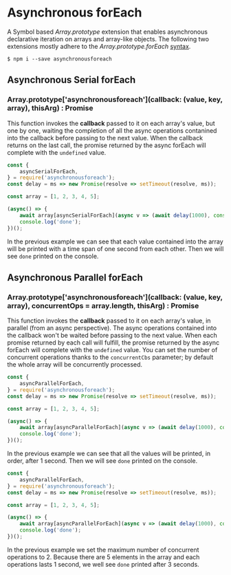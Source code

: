 # Asynchronous forEach

A Symbol based _Array.prototype_ extension that enables asynchronous declarative iteration on arrays and array-like objects.
The following two extensions mostly adhere to the _Array.prototype.forEach_ [syntax](https://developer.mozilla.org/en-US/docs/Web/JavaScript/Reference/Global_Objects/Array/forEach).

`$ npm i --save asynchronousforeach`

## Asynchronous Serial forEach
### Array.prototype['asynchronousforeach'](callback: (value, key, array), thisArg) : Promise<void>

This function invokes the __callback__ passed to it on each array's value, but one by one, waiting the completion of all the async operations contanined into the callback before passing to the next value.
When the callback returns on the last call, the promise returned by the async forEach will complete with the `undefined` value.

```js
const {
    asyncSerialForEach,
} = require('asynchronousforeach');
const delay = ms => new Promise(resolve => setTimeout(resolve, ms));

const array = [1, 2, 3, 4, 5];

(async() => {
    await array[asyncSerialForEach](async v => (await delay(1000), console.log(v)));
    console.log('done');
})();
```

In the previous example we can see that each value contained into the array will be printed with a time span of one second from each other.
Then we will see `done` printed on the console.

## Asynchronous Parallel forEach
### Array.prototype['asynchronousforeach'](callback: (value, key, array), concurrentOps = array.length, thisArg) : Promise<void>

This function invokes the __callback__ passed to it on each array's value, in parallel (from an async perspective). The async operations contained into the callback won't be waited before passing to the next value. When each promise returned by each call will fulfill, the promise returned by the async forEach will complete with the `undefined` value.
You can set the number of concurrent operations thanks to the `concurrentCbs` parameter; by default the whole array will be concurrently processed. 

```js
const {
    asyncParallelForEach,
} = require('asynchronousforeach');
const delay = ms => new Promise(resolve => setTimeout(resolve, ms));

const array = [1, 2, 3, 4, 5];

(async() => {
    await array[asyncParallelForEach](async v => (await delay(1000), console.log(v)));
    console.log('done');
})();
```

In the previous example we can see that all the values will be printed, in order, after 1 second.
Then we will see `done` printed on the console.


```js
const {
    asyncParallelForEach,
} = require('asynchronousforeach');
const delay = ms => new Promise(resolve => setTimeout(resolve, ms));

const array = [1, 2, 3, 4, 5];

(async() => {
    await array[asyncParallelForEach](async v => (await delay(1000), console.log(v)), 2);
    console.log('done');
})();
```

In the previous example we set the maximum number of concurrent operations to 2. Because there are 5 elements in the array and each
operations lasts 1 second, we well see `done` printed after 3 seconds.

